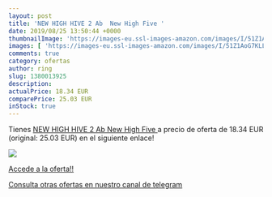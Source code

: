 ```yaml
---
layout: post
title: 'NEW HIGH HIVE 2 Ab  New High Five '
date: 2019/08/25 13:50:44 +0000
thumbnailImage: 'https://images-eu.ssl-images-amazon.com/images/I/51Z1AoG7KLL._SL200_.jpg'
images: [ 'https://images-eu.ssl-images-amazon.com/images/I/51Z1AoG7KLL._SL200_.jpg' ]
comments: true
category: ofertas
author: ring
slug: 1380013925
description:
actualPrice: 18.34 EUR
comparePrice: 25.03 EUR
inStock: true
---
```


Tienes [NEW HIGH HIVE 2 Ab  New High Five ](https://www.amazon.com/dp/1380013925/?tag=redken08-20) a precio de oferta de 18.34 EUR (original: 25.03 EUR) en el siguiente enlace!

[![](https://images-eu.ssl-images-amazon.com/images/I/51Z1AoG7KLL._SL200_.jpg)](https://www.amazon.com/dp/1380013925/?tag=redken08-20)

[Accede a la oferta!!](https://www.amazon.com/dp/1380013925/?tag=redken08-20)

[Consulta otras ofertas en nuestro canal de telegram](https://t.me/s/ofertas25)
